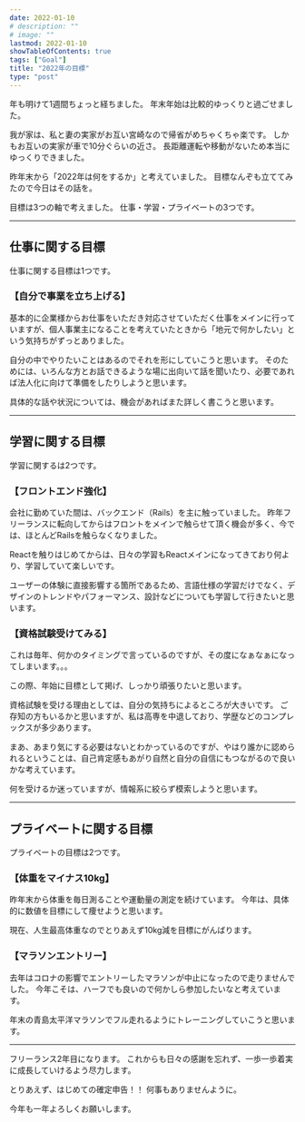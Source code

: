 ```yaml
---
date: 2022-01-10
# description: ""
# image: ""
lastmod: 2022-01-10
showTableOfContents: true
tags: ["Goal"]
title: "2022年の目標"
type: "post"
---
```


年も明けて1週間ちょっと経ちました。
年末年始は比較的ゆっくりと過ごせました。

我が家は、私と妻の実家がお互い宮崎なので帰省がめちゃくちゃ楽です。
しかもお互いの実家が車で10分ぐらいの近さ。
長距離運転や移動がないため本当にゆっくりできました。

昨年末から「2022年は何をするか」と考えていました。
目標なんぞも立ててみたので今日はその話を。

目標は3つの軸で考えました。
仕事・学習・プライベートの3つです。

---

## 仕事に関する目標

仕事に関する目標は1つです。

### 【自分で事業を立ち上げる】

基本的に企業様からお仕事をいただき対応させていただく仕事をメインに行っていますが、個人事業主になることを考えていたときから「地元で何かしたい」という気持ちがずっとありました。

自分の中でやりたいことはあるのでそれを形にしていこうと思います。
そのためには、いろんな方とお話できるような場に出向いて話を聞いたり、必要であれば法人化に向けて準備をしたりしようと思います。

具体的な話や状況については、機会があればまた詳しく書こうと思います。

---

## 学習に関する目標

学習に関するは2つです。

### 【フロントエンド強化】

会社に勤めていた間は、バックエンド（Rails）を主に触っていました。
昨年フリーランスに転向してからはフロントをメインで触らせて頂く機会が多く、今では、ほとんどRailsを触らなくなりました。

Reactを触りはじめてからは、日々の学習もReactメインになってきており何より、学習していて楽しいです。

ユーザーの体験に直接影響する箇所であるため、言語仕様の学習だけでなく、デザインのトレンドやパフォーマンス、設計などについても学習して行きたいと思います。

### 【資格試験受けてみる】

これは毎年、何かのタイミングで言っているのですが、その度になぁなぁになってしまいます。。。

この際、年始に目標として掲げ、しっかり頑張りたいと思います。

資格試験を受ける理由としては、自分の気持ちによるところが大きいです。
ご存知の方もいるかと思いますが、私は高専を中退しており、学歴などのコンプレックスが多少あります。

まあ、あまり気にする必要はないとわかっているのですが、やはり誰かに認められるということは、自己肯定感もあがり自然と自分の自信にもつながるので良いかな考えています。

何を受けるか迷っていますが、情報系に絞らず模索しようと思います。

---

## プライベートに関する目標

プライベートの目標は2つです。

### 【体重をマイナス10kg】

昨年末から体重を毎日測ることや運動量の測定を続けています。
今年は、具体的に数値を目標にして痩せようと思います。

現在、人生最高体重なのでとりあえず10kg減を目標にがんばります。

### 【マラソンエントリー】

去年はコロナの影響でエントリーしたマラソンが中止になったので走りませんでした。
今年こそは、ハーフでも良いので何かしら参加したいなと考えています。

年末の青島太平洋マラソンでフル走れるようにトレーニングしていこうと思います。

---

フリーランス2年目になります。
これからも日々の感謝を忘れず、一歩一歩着実に成長していけるよう尽力します。

とりあえず、はじめての確定申告！！
何事もありませんように。

今年も一年よろしくお願いします。
